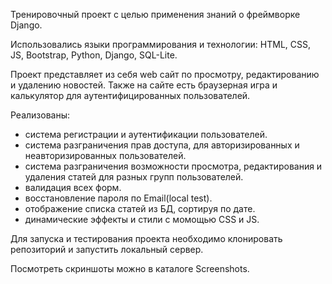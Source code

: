 Тренировочный проект с целью применения знаний о фреймворке Django.

Использовались языки программирования и технологии: HTML, CSS, JS, Bootstrap, Python, Django, SQL-Lite.

Проект представляет из себя web сайт по просмотру, редактированию и удалению новостей.
Также на сайте есть браузерная игра и калькулятор для аутентифицированных пользователей.

Реализованы:
 - система регистрации и аутентификации пользователей.
 - система разграничения прав доступа, для авторизированных и неавторизированных пользователей.
 - система разграничения возможности просмотра, редактирования и удаления статей для разных групп пользователей.
 - валидация всех форм.
 - восстановление пароля по Email(local test).
 - отображение списка статей из БД, сортируя по дате.
 - динамические эффекты и стили с момощью CSS и JS.

Для запуска и тестирования проекта необходимо клонировать репозиторий и запустить локальный сервер.

Посмотреть скриншоты можно в каталоге Screenshots.